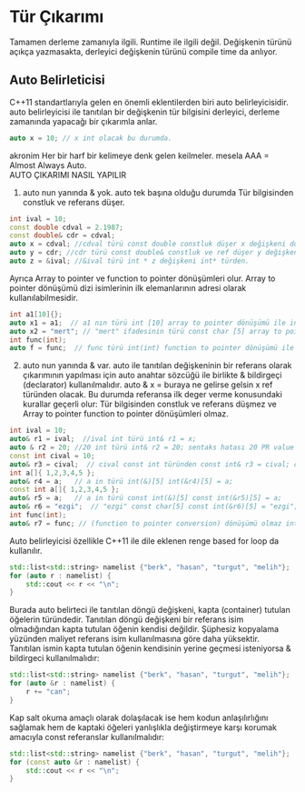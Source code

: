 # Tür Çıkarımı
Tamamen derleme zamanıyla ilgili. Runtime ile ilgili değil. Değişkenin türünü açıkça yazmasakta, derleyici değişkenin türünü compile time da
anlıyor.
## Auto Belirleticisi
C++11 standartlarıyla gelen en önemli eklentilerden biri auto belirleyicisidir. 
auto belirleyicisi ile tanıtılan bir değişkenin tür bilgisini derleyici, derleme zamanında yapacağı bir çıkarımla anlar.
```cpp
auto x = 10; // x int olacak bu durumda.
```
akronim Her bir harf bir kelimeye denk gelen keilmeler. mesela AAA = Almost Always Auto.  
AUTO ÇIKARIMI NASIL YAPILIR  
1. auto nun yanında & yok. auto tek başına olduğu durumda Tür bilgisinden constluk ve referans düşer.
```cpp
int ival = 10;
const double cdval = 2.1987;
const double& cdr = cdval;
auto x = cdval; //cdval türü const double constluk düşer x değişkeni double türden.
auto y = cdr; //cdr türü const double& constluk ve ref düşer y değişkeni double türden.
auto z = &ival; //&ival türü int * z değişkeni int* türden.
```
Ayrıca Array to pointer ve function to pointer dönüşümleri olur. Array to pointer dönüşümü dizi isimlerinin ilk elemanlarının adresi olarak kullanılabilmesidir.
```cpp
int a1[10]{};
auto x1 = a1;  // a1 nın türü int [10] array to pointer dönüşümü ile int* x1 = a1;
auto x2 = "mert"; // "mert" ifadesinin türü const char [5] array to pointer dönüşümü ile const char* x2 = "mert";
int func(int);
auto f = func;  // func türü int(int) function to pointer dönüşümü ile int (*f) (int) = func;
```
2. auto nun yanında & var. auto ile tanıtılan değişkeninin bir referans olarak çıkarımının yapılması için auto anahtar sözcüğü ile birlikte & bildirgeçi (declarator) kullanılmalıdır. 
auto & x = buraya ne gelirse gelsin x ref türünden olacak. Bu durumda referansa ilk deger verme konusundaki kurallar geçerli olur:
Tür bilgisinden constluk ve referans düşmez ve Array to pointer function to pointer dönüşümleri olmaz.
```cpp
int ival = 10;
auto& r1 = ival;  //ival int türü int& r1 = x;
auto & r2 = 20; //20 int türü int& r2 = 20; sentaks hatası 20 PR value
const int cival = 10;
auto& r3 = cival;  // cival const int türünden const int& r3 = cival; constluk düşmedi
int a[]{ 1,2,3,4,5 };
auto& r4 = a;   // a in türü int(&)[5] int(&r4)[5] = a;
const int a[]{ 1,2,3,4,5 };
auto& r5 = a;   // a in türü const int(&)[5] const int(&r5)[5] = a;
auto& r6 = "ezgi";  // "ezgi" const char[5] const int(&r6)[5] = "ezgi";
int func(int);
auto& r7 = func; // (function to pointer conversion) dönüşümü olmaz int (&r7)(int) = func;
```

Auto belirleyicisi özellikle C++11 ile dile eklenen renge based for loop da kullanılır.
```cpp
std::list<std::string> namelist {"berk", "hasan", "turgut", "melih"};
for (auto r : namelist) {
	std::cout << r << "\n";
}
```
Burada auto belirteci ile tanıtılan döngü değişkeni, kapta (container) tutulan öğelerin türündedir. Tanıtılan döngü değişkeni bir referans isim olmadığından kapta tutulan öğenin kendisi değildir. Şüphesiz kopyalama yüzünden maliyet referans isim kullanılmasına göre daha yüksektir.  
Tanıtılan ismin kapta tutulan öğenin kendisinin yerine geçmesi isteniyorsa & bildirgeci kullanılmalıdır:  
```cpp
std::list<std::string> namelist {"berk", "hasan", "turgut", "melih"};
for (auto &r : namelist) {
	r += "can";
}
```
Kap salt okuma amaçlı olarak dolaşılacak ise hem kodun anlaşılırlığını sağlamak hem de kaptaki öğeleri yanlışlıkla değiştirmeye karşı korumak amacıyla const referanslar kullanılmalıdır:  
```cpp
std::list<std::string> namelist {"berk", "hasan", "turgut", "melih"};
for (const auto &r : namelist) {
	std::cout << r << "\n";
}
```
